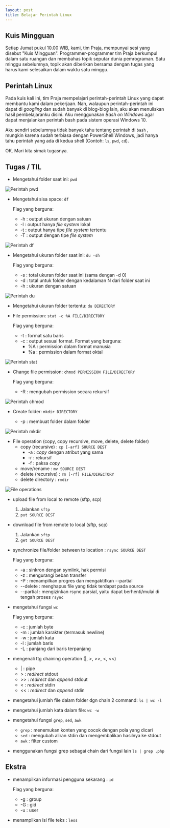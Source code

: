 ```yaml
---
layout: post
title: Belajar Perintah Linux
---
```


## Kuis Mingguan

Setiap Jumat pukul 10.00 WIB, kami, tim Praja, mempunyai sesi yang disebut "Kuis Mingguan". Programmer-programmer tim Praja berkumpul dalam satu ruangan dan membahas topik seputar dunia pemrograman. Satu minggu sebelumnya, topik akan diberikan bersama dengan tugas yang harus kami selesaikan dalam waktu satu minggu.

## Perintah Linux

Pada kuis kali ini, tim Praja mempelajari perintah-perintah Linux yang dapat membantu kami dalam pekerjaan. Nah, walaupun perintah-perintah ini dapat di *googling* dan sudah banyak di blog-blog lain, aku akan menuliskan hasil pembelajaranku disini. Aku menggunakan *Bash on Windows* agar dapat menjalankan perintah bash pada sistem operasi Windows 10.

Aku sendiri sebelumnya tidak banyak tahu tentang perintah di `bash` , mungkin karena sudah terbiasa dengan PowerShell Windows, jadi hanya tahu perintah yang ada di kedua shell (Contoh: `ls`, `pwd`, `cd`).

OK. Mari kita simak tugasnya.

## Tugas / TIL

- Mengetahui folder saat ini: `pwd`

![Perintah `pwd`][pwd]

- Mengetahui sisa space: `df`
  
  Flag yang berguna:
  - -h : output ukuran dengan satuan
  - -l : output hanya *file system* lokal
  - -t : output hanya tipe *file system* tertentu
  - -T : output dengan tipe *file system*

![Perintah `df`][df]

- Mengetahui ukuran folder saat ini: `du -sh`

  Flag yang berguna:
  - -s : total ukuran folder saat ini (sama dengan -d 0)
  - -d : total untuk folder dengan kedalaman N dari folder saat ini
  - -h : ukuran dengan satuan

![Perintah `du`][du]

- Mengetahui ukuran folder tertentu: `du DIRECTORY`

- File permission: `stat -c %A FILE/DIRECTORY`

  Flag yang berguna:
  - -t : format satu baris
  - -c : output sesuai format. Format yang berguna:
    - %A : permission dalam format manusia
    - %a : permission dalam format oktal

![Perintah `stat`][stat]

- Change file permission: `chmod PERMISSION FILE/DIRECTORY`

  Flag yang berguna:
  - -R : mengubah permission secara rekursif

![Perintah `chmod`][chmod]

- Create folder: `mkdir DIRECTORY`

  - -p : membuat folder dalam folder

![Perintah `mkdir`][mkdir]

- File operation (copy, copy recursive, move, delete, delete folder)
  - copy (recursive)  : `cp [-arf] SOURCE DEST`
      - -a : _copy_ dengan atribut yang sama
      - -r : rekursif
      - -f : paksa _copy_
  - move/rename : `mv SOURCE DEST`
  - delete (recursive) : `rm [-rf] FILE/DIRECTORY`
  - delete directory   : `rmdir`

![File operations][file_operation]

- upload file from local to remote (sftp, scp)

  1. Jalankan `sftp`
  2. `put SOURCE DEST`

- download file from remote to local (sftp, scp)

  1. Jalankan `sftp`
  2. `get SOURCE DEST`

- synchronize file/folder between to location : `rsync SOURCE DEST`

  Flag yang berguna:
  - -a  : sinkron dengan symlink, hak permisi
  - -z  : mengurangi beban transfer
  - -P  : menampilkan progres dan mengaktifkan --partial
  - --delete : menghapus file yang tidak terdapat pada source
  - --partial : mengizinkan rsync parsial, yaitu dapat berhenti/mulai di tengah proses `rsync`

-  mengetahui fungsi `wc`

    Flag yang berguna:
    - -c  : jumlah byte
    - -m  : jumlah karakter (termasuk newline)
    - -w  : jumlah kata
    - -l  : jumlah baris
    - -L  : panjang dari baris terpanjang

- mengenali ttg chaining operation (\|, >, >>, <, <<)

  - \| : pipe
  - \> : _redirect_ stdout
  - \>> : _redirect_ dan _append_ stdout
  - < : _redirect_ stdin
  - << : _redirect_ dan _append_ stdin

- mengetahui jumlah file dalam folder dgn chain 2 command:
  `ls | wc -l`

- mengetahui jumlah kata dalam file:
  `wc -w`

- mengetahui fungsi `grep`, `sed`, `awk`
  - `grep`    : menemukan konten yang cocok dengan pola yang dicari
  - `sed`     : mengubah aliran stdin dan mengembalikan hasilnya ke stdout
  - `awk`     : filter custom

- menggunakan fungsi grep sebagai chain dari fungsi lain
  `ls | grep .php`

## Ekstra

- menampilkan informasi pengguna sekarang : `id`

  Flag yang berguna:
  - -g : group
  - -G : gid
  - -u : user

- menampilkan isi file teks : `less`



<!--Image references-->
[pwd]:{{site.baseurl}}img/20170602/pwd.png
[df]:{{site.baseurl}}img/20170602/df.PNG
[du]:{{site.baseurl}}img/20170602/du.PNG
[stat]:{{site.baseurl}}img/20170602/stat.PNG
[chmod]:{{site.baseurl}}img/20170602/chmod.PNG
[mkdir]:{{site.baseurl}}img/20170602/mkdir.PNG
[file_operation]:{{site.baseurl}}img/20170602/file_operation.PNG




